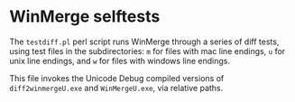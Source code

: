 # WinMerge selftests

The `testdiff.pl` perl script runs WinMerge through a series of diff tests,
using test files in the subdirectories: `m` for files with mac line endings,
`u` for unix line endings, and `w` for files with windows line endings.

This file invokes the Unicode Debug compiled versions of `diff2winmergeU.exe`
and `WinMergeU.exe`, via relative paths.
